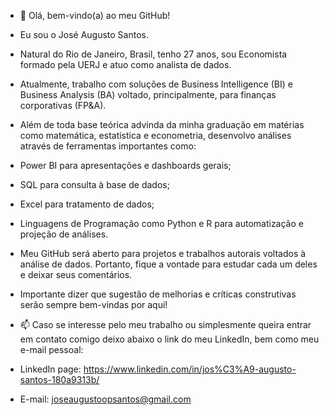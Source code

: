 - 👋 Olá, bem-vindo(a) ao meu GitHub!

- Eu sou o José Augusto Santos.

- Natural do Rio de Janeiro, Brasil, tenho 27 anos, sou Economista formado pela UERJ e atuo como analista de dados.

- Atualmente, trabalho com soluções de Business Intelligence (BI) e Business Analysis (BA) voltado, principalmente, para finanças corporativas (FP&A).

- Além de toda base teórica advinda da minha graduação em matérias como matemática, estatistica e econometria, desenvolvo análises através de ferramentas importantes como:

-  Power BI para apresentações e dashboards gerais;
-  SQL para consulta à base de dados;
-  Excel para tratamento de dados;
-  Linguagens de Programação como Python e R para automatização e projeção de análises.

- Meu GitHub será aberto para projetos e trabalhos autorais voltados à análise de dados. Portanto, fique a vontade para estudar cada um deles e deixar seus comentários.

- Importante dizer que sugestão de melhorias e críticas construtivas serão sempre bem-vindas por aqui!

- 📫 Caso se interesse pelo meu trabalho ou simplesmente queira entrar em contato comigo deixo abaixo o link do meu LinkedIn, bem como meu e-mail pessoal:
- LinkedIn page: https://www.linkedin.com/in/jos%C3%A9-augusto-santos-180a9313b/
- E-mail: joseaugustoopsantos@gmail.com
